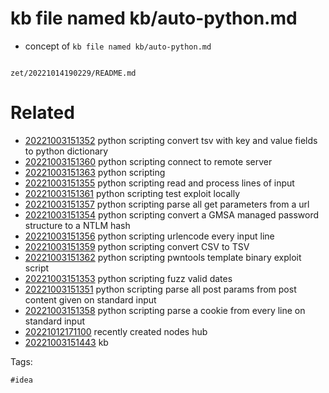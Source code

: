 # kb file named kb/auto-python.md

- concept of `kb file named kb/auto-python.md`

```
```

` zet/20221014190229/README.md `

# Related

- [20221003151352](/zet/20221003151352/README.md) python scripting convert tsv with key and value fields to python dictionary
- [20221003151360](/zet/20221003151360/README.md) python scripting connect to remote server
- [20221003151363](/zet/20221003151363/README.md) python scripting
- [20221003151355](/zet/20221003151355/README.md) python scripting read and process lines of input
- [20221003151361](/zet/20221003151361/README.md) python scripting test exploit locally
- [20221003151357](/zet/20221003151357/README.md) python scripting parse all get parameters from a url
- [20221003151354](/zet/20221003151354/README.md) python scripting convert a GMSA managed password structure to a NTLM hash
- [20221003151356](/zet/20221003151356/README.md) python scripting urlencode every input line
- [20221003151359](/zet/20221003151359/README.md) python scripting convert CSV to TSV
- [20221003151362](/zet/20221003151362/README.md) python scripting pwntools template binary exploit script
- [20221003151353](/zet/20221003151353/README.md) python scripting fuzz valid dates
- [20221003151351](/zet/20221003151351/README.md) python scripting parse all post params from post content given on standard input
- [20221003151358](/zet/20221003151358/README.md) python scripting parse a cookie from every line on standard input
- [20221012171100](/zet/20221012171100/README.md) recently created nodes hub
- [20221003151443](/zet/20221003151443/README.md) kb

Tags:

    #idea
